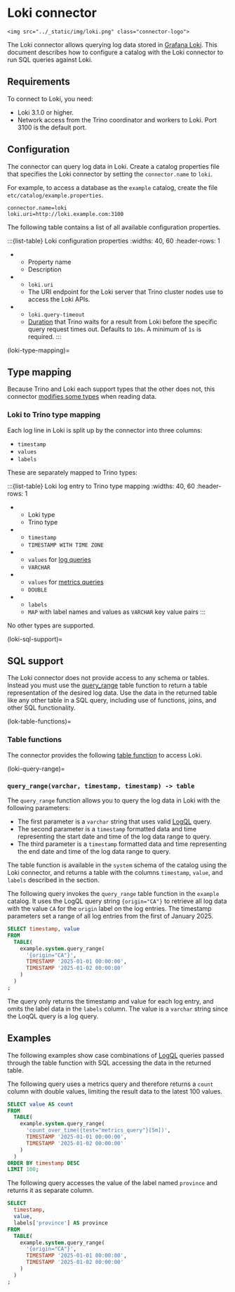 # Loki connector

```{raw} html
<img src="../_static/img/loki.png" class="connector-logo">
```

The Loki connector allows querying log data stored in [Grafana
Loki](https://grafana.com/oss/loki/). This document describes how to configure a
catalog with the Loki connector to run SQL queries against Loki.

## Requirements

To connect to Loki, you need:

- Loki 3.1.0 or higher.
- Network access from the Trino coordinator and workers to Loki. Port 3100 is
  the default port.

## Configuration

The connector can query log data in Loki. Create a catalog properties file that
specifies the Loki connector by setting the `connector.name` to `loki`.

For example, to access a database as the `example` catalog, create the file
`etc/catalog/example.properties`.

```text
connector.name=loki
loki.uri=http://loki.example.com:3100
```

The following table contains a list of all available configuration properties.

:::{list-table} Loki configuration properties
:widths: 40, 60
:header-rows: 1

* - Property name
  - Description
* - `loki.uri`
  - The URI endpoint for the Loki server that Trino cluster nodes use to access
    the Loki APIs.
* - `loki.query-timeout`
  - [Duration](prop-type-duration) that Trino waits for a result from Loki
    before the specific query request times out. Defaults to `10s`. A minimum of
    `1s` is required.
:::

(loki-type-mapping)=
## Type mapping

Because Trino and Loki each support types that the other does not, this
connector [modifies some types](type-mapping-overview) when reading data.

### Loki to Trino type mapping

Each log line in Loki is split up by the connector into three columns:

* `timestamp`
* `values`
* `labels`

These are separately mapped to Trino types:

:::{list-table} Loki log entry to Trino type mapping
:widths: 40, 60
:header-rows: 1

* - Loki type
  - Trino type
* - `timestamp`
  - `TIMESTAMP WITH TIME ZONE`
* - `values` for [log queries](https://grafana.com/docs/loki/latest/query/log_queries/)
  - `VARCHAR`
* - `values` for [metrics queries](https://grafana.com/docs/loki/latest/query/metric_queries/)
  - `DOUBLE`
* - `labels`
  - `MAP` with label names and values as `VARCHAR` key value pairs
:::

No other types are supported.

(loki-sql-support)=
## SQL support

The Loki connector does not provide access to any schema or tables. Instead you
must use the [query_range](loki-query-range) table function to return a table
representation of the desired log data. Use the data in the returned table like
any other table in a SQL query, including use of functions, joins, and other SQL
functionality.

(lok-table-functions)=
### Table functions

The connector provides the following [table function](/functions/table) to
access Loki.

(loki-query-range)=
### `query_range(varchar, timestamp, timestamp) -> table`

The `query_range` function allows you to query the log data in Loki with the
following parameters:

* The first parameter is a `varchar` string that uses valid
  [LogQL](https://grafana.com/docs/loki/latest/query/) query.
* The second parameter is a `timestamp` formatted data and time representing the
  start date and time of the log data range to query.
* The third parameter is a `timestamp` formatted data and time representing the
  end date and time of the log data range to query.

The table function is available in the `system` schema of the catalog using the
Loki connector, and returns a table with the columns `timestamp`, `value`, and
`labels` described in the [](loki-type-mapping) section.

The following query invokes the `query_range` table function in the `example`
catalog. It uses the LogQL query string `{origin="CA"}` to retrieve all log data
with the value `CA` for the `origin` label on the log entries. The timestamp
parameters set a range of all log entries from the first of January 2025. 

```sql
SELECT timestamp, value 
FROM
  TABLE(
    example.system.query_range(
      '{origin="CA"}',
      TIMESTAMP '2025-01-01 00:00:00',
      TIMESTAMP '2025-01-02 00:00:00'
    )
  )
;
```    

The query only returns the timestamp and value for each log entry, and omits the
label data in the `labels` column. The value is a `varchar` string since the
LoqQL query is a log query.

## Examples

The following examples show case combinations of
[LogQL](https://grafana.com/docs/loki/latest/query/) queries passed through the
table function with SQL accessing the data in the returned table. 

The following query uses a metrics query and therefore returns a `count` column
with double values, limiting the result data to the latest 100 values.

```sql
SELECT value AS count
FROM
  TABLE(
    example.system.query_range(
      'count_over_time({test="metrics_query"}[5m])',
      TIMESTAMP '2025-01-01 00:00:00',
      TIMESTAMP '2025-01-02 00:00:00'
    )
  )
ORDER BY timestamp DESC
LIMIT 100;
```

The following query accesses the value of the label named `province` and returns
it as separate column.

```sql
SELECT 
  timestamp, 
  value, 
  labels['province'] AS province
FROM
  TABLE(
    example.system.query_range(
      '{origin="CA"}',
      TIMESTAMP '2025-01-01 00:00:00',
      TIMESTAMP '2025-01-02 00:00:00'
    )
  )
;
